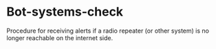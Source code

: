 # Bot-systems-check
Procedure for receiving alerts if a radio repeater (or other system) is no longer reachable on the internet side.
